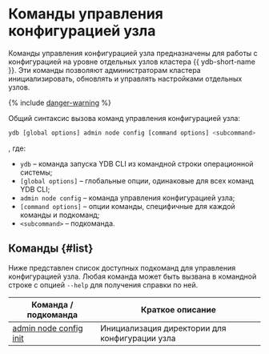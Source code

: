 # Команды управления конфигурацией узла

Команды управления конфигурацией узла предназначены для работы с конфигурацией на уровне отдельных узлов кластера {{ ydb-short-name }}. Эти команды позволяют администраторам кластера инициализировать, обновлять и управлять настройками отдельных узлов.

{% include [danger-warning](../../_includes/danger-warning.md) %}

Общий синтаксис вызова команд управления конфигурацией узла:

```bash
ydb [global options] admin node config [command options] <subcommand>
```

, где:

- `ydb` – команда запуска YDB CLI из командной строки операционной системы;
- `[global options]` – глобальные опции, одинаковые для всех команд YDB CLI;
- `admin node config` – команда управления конфигурацией узла;
- `[command options]` – опции команды, специфичные для каждой команды и подкоманд;
- `<subcommand>` – подкоманда.

## Команды {#list}

Ниже представлен список доступных подкоманд для управления конфигурацией узла. Любая команда может быть вызвана в командной строке с опцией `--help` для получения справки по ней.

Команда / подкоманда | Краткое описание
--- | ---
[admin node config init](./init.md) | Инициализация директории для конфигурации узла
